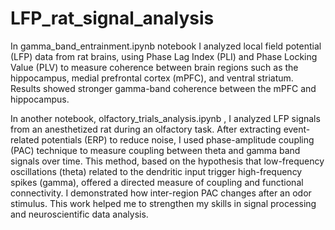 # LFP_rat_signal_analysis

In gamma_band_entrainment.ipynb notebook I analyzed local field potential (LFP) data from rat brains, using Phase Lag Index (PLI) and Phase 
Locking Value (PLV) to measure coherence between brain regions such as the hippocampus, 
medial prefrontal cortex (mPFC), and ventral striatum. Results showed stronger gamma-band 
coherence between the mPFC and hippocampus. 

In another notebook, olfactory_trials_analysis.ipynb , I analyzed LFP signals from an 
anesthetized rat during an olfactory task. After extracting event-related potentials (ERP) to reduce 
noise, I used phase-amplitude coupling (PAC) technique to measure coupling between theta and 
gamma band signals over time. This method, based on the hypothesis that low-frequency 
oscillations (theta) related to the dendritic input trigger high-frequency spikes (gamma), offered a 
directed measure of coupling and functional connectivity. I demonstrated how inter-region PAC 
changes after an odor stimulus. This work helped me to strengthen my skills in signal processing 
and neuroscientific data analysis.
